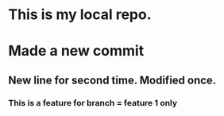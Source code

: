 # This is my local repo. 

<h1> Made a new commit </h1>

<h2>New line for second time. Modified once. </h2>
<h3>This is a feature for branch = feature 1 only </h3>
